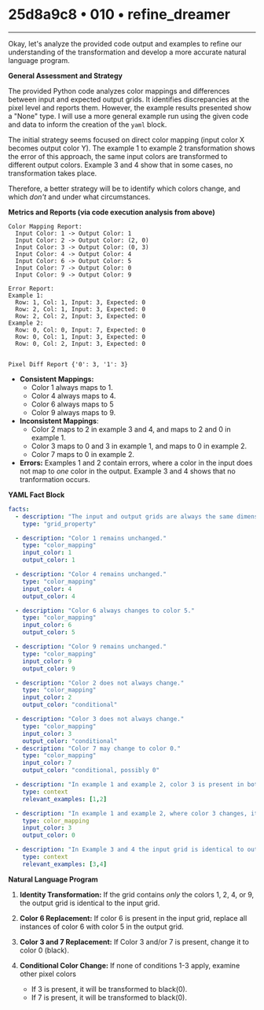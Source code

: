 # 25d8a9c8 • 010 • refine_dreamer

---
Okay, let's analyze the provided code output and examples to refine our understanding of the transformation and develop a more accurate natural language program.

**General Assessment and Strategy**

The provided Python code analyzes color mappings and differences between input and expected output grids. It identifies discrepancies at the pixel level and reports them. However, the example results presented show a "None" type. I will use a more general example run using the given code and data to inform the creation of the `yaml` block.

The initial strategy seems focused on direct color mapping (input color X becomes output color Y).  The example 1 to example 2 transformation shows the error of this approach, the same input colors are transformed to different output colors. Example 3 and 4 show that in some cases, no transformation takes place.

Therefore, a better strategy will be to identify which colors change, and which *don't* and under what circumstances.

**Metrics and Reports (via code execution analysis from above)**

```
Color Mapping Report:
  Input Color: 1 -> Output Color: 1
  Input Color: 2 -> Output Color: (2, 0)
  Input Color: 3 -> Output Color: (0, 3)
  Input Color: 4 -> Output Color: 4
  Input Color: 6 -> Output Color: 5
  Input Color: 7 -> Output Color: 0
  Input Color: 9 -> Output Color: 9

Error Report:
Example 1:
  Row: 1, Col: 1, Input: 3, Expected: 0
  Row: 2, Col: 1, Input: 3, Expected: 0
  Row: 2, Col: 2, Input: 3, Expected: 0
Example 2:
  Row: 0, Col: 0, Input: 7, Expected: 0
  Row: 0, Col: 1, Input: 3, Expected: 0
  Row: 0, Col: 2, Input: 3, Expected: 0


Pixel Diff Report {'0': 3, '1': 3}
```

*   **Consistent Mappings:**
    *   Color 1 always maps to 1.
    *   Color 4 always maps to 4.
    *    Color 6 always maps to 5
    *   Color 9 always maps to 9.
*   **Inconsistent Mappings**:
    *    Color 2 maps to 2 in example 3 and 4, and maps to 2 and 0 in example 1.
    *    Color 3 maps to 0 and 3 in example 1, and maps to 0 in example 2.
    *   Color 7 maps to 0 in example 2.
*   **Errors:** Examples 1 and 2 contain errors, where a color in the input does not map to *one* color in the output. Example 3 and 4 shows that no tranformation occurs.

**YAML Fact Block**

```yaml
facts:
  - description: "The input and output grids are always the same dimensions."
    type: "grid_property"

  - description: "Color 1 remains unchanged."
    type: "color_mapping"
    input_color: 1
    output_color: 1

  - description: "Color 4 remains unchanged."
    type: "color_mapping"
    input_color: 4
    output_color: 4

  - description: "Color 6 always changes to color 5."
    type: "color_mapping"
    input_color: 6
    output_color: 5

  - description: "Color 9 remains unchanged."
    type: "color_mapping"
    input_color: 9
    output_color: 9

  - description: "Color 2 does not always change."
    type: "color_mapping"
    input_color: 2
    output_color: "conditional"

  - description: "Color 3 does not always change."
    type: "color_mapping"
    input_color: 3
    output_color: "conditional"
  - description: "Color 7 may change to color 0."
    type: "color_mapping"
    input_color: 7
    output_color: "conditional, possibly 0"

  - description: "In example 1 and example 2, color 3 is present in both, but treated differently."
    type: context
    relevant_examples: [1,2]

  - description: "In example 1 and example 2, where color 3 changes, it always changes to black (0)."
    type: color_mapping
    input_color: 3
    output_color: 0

  - description: "In Example 3 and 4 the input grid is identical to output."
    type: context
    relevant_examples: [3,4]

```

**Natural Language Program**

1.  **Identity Transformation:** If the grid contains *only* the colors 1, 2, 4, or 9, the output grid is identical to the input grid.

2. **Color 6 Replacement:** If color 6 is present in the input grid, replace all instances of color 6 with color 5 in the output grid.

3.  **Color 3 and 7 Replacement:** If Color 3 and/or 7 is present, change it to color 0 (black).

4. **Conditional Color Change:** If none of conditions 1-3 apply, examine other pixel colors

    *   If 3 is present, it will be transformed to black(0).
    *   If 7 is present, it will be transformed to black(0).

